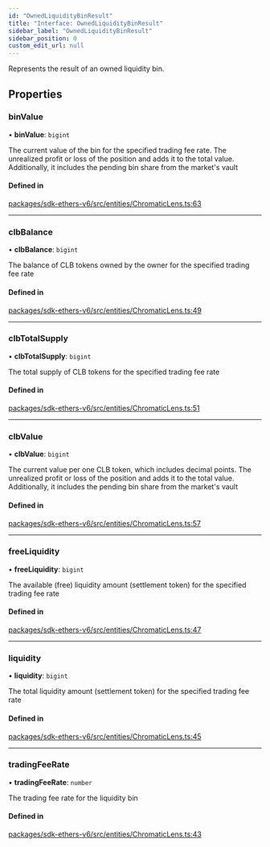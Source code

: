 ```yaml
---
id: "OwnedLiquidityBinResult"
title: "Interface: OwnedLiquidityBinResult"
sidebar_label: "OwnedLiquidityBinResult"
sidebar_position: 0
custom_edit_url: null
---
```


Represents the result of an owned liquidity bin.

## Properties

### binValue

• **binValue**: `bigint`

The current value of the bin for the specified trading fee rate.
The unrealized profit or loss of the position and adds it to the total value.
Additionally, it includes the pending bin share from the market's vault

#### Defined in

[packages/sdk-ethers-v6/src/entities/ChromaticLens.ts:63](https://github.com/chromatic-protocol/sdk/blob/28b8987/packages/sdk-ethers-v6/src/entities/ChromaticLens.ts#L63)

___

### clbBalance

• **clbBalance**: `bigint`

The balance of CLB tokens owned by the owner for the specified trading fee rate

#### Defined in

[packages/sdk-ethers-v6/src/entities/ChromaticLens.ts:49](https://github.com/chromatic-protocol/sdk/blob/28b8987/packages/sdk-ethers-v6/src/entities/ChromaticLens.ts#L49)

___

### clbTotalSupply

• **clbTotalSupply**: `bigint`

The total supply of CLB tokens for the specified trading fee rate

#### Defined in

[packages/sdk-ethers-v6/src/entities/ChromaticLens.ts:51](https://github.com/chromatic-protocol/sdk/blob/28b8987/packages/sdk-ethers-v6/src/entities/ChromaticLens.ts#L51)

___

### clbValue

• **clbValue**: `bigint`

The current value per one CLB token, which includes decimal points.
The unrealized profit or loss of the position and adds it to the total value.
Additionally, it includes the pending bin share from the market's vault

#### Defined in

[packages/sdk-ethers-v6/src/entities/ChromaticLens.ts:57](https://github.com/chromatic-protocol/sdk/blob/28b8987/packages/sdk-ethers-v6/src/entities/ChromaticLens.ts#L57)

___

### freeLiquidity

• **freeLiquidity**: `bigint`

The available (free) liquidity amount (settlement token) for the specified trading fee rate

#### Defined in

[packages/sdk-ethers-v6/src/entities/ChromaticLens.ts:47](https://github.com/chromatic-protocol/sdk/blob/28b8987/packages/sdk-ethers-v6/src/entities/ChromaticLens.ts#L47)

___

### liquidity

• **liquidity**: `bigint`

The total liquidity amount (settlement token) for the specified trading fee rate

#### Defined in

[packages/sdk-ethers-v6/src/entities/ChromaticLens.ts:45](https://github.com/chromatic-protocol/sdk/blob/28b8987/packages/sdk-ethers-v6/src/entities/ChromaticLens.ts#L45)

___

### tradingFeeRate

• **tradingFeeRate**: `number`

The trading fee rate for the liquidity bin

#### Defined in

[packages/sdk-ethers-v6/src/entities/ChromaticLens.ts:43](https://github.com/chromatic-protocol/sdk/blob/28b8987/packages/sdk-ethers-v6/src/entities/ChromaticLens.ts#L43)
